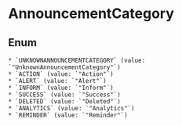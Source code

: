 # AnnouncementCategory

## Enum

    * `UNKNOWNANNOUNCEMENTCATEGORY` (value: `"UnknownAnnouncementCategory"`)
    * `ACTION` (value: `"Action"`)
    * `ALERT` (value: `"Alert"`)
    * `INFORM` (value: `"Inform"`)
    * `SUCCESS` (value: `"Success"`)
    * `DELETED` (value: `"Deleted"`)
    * `ANALYTICS` (value: `"Analytics"`)
    * `REMINDER` (value: `"Reminder"`)
